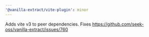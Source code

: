 ```yaml
---
'@vanilla-extract/vite-plugin': minor
---
```


Adds vite v3 to peer dependencies. Fixes https://github.com/seek-oss/vanilla-extract/issues/760
